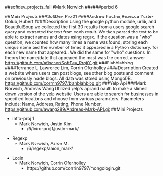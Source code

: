 ##softdev_projects_fall
#Mark Norwich
######period 6

##Main Projects
###SoftDev_Proj01
####Andrew Fischer,Rebecca Yuste-Golub, Hubert 
####Description 
Using the google python module, urlib, and BeautifulSoup we collected the first 30 results from a users google search query and extracted the text from each result.  We then parsed the text to be able to extract names and dates using regex.  If the question was a "who" question, we counted how many times a name was found, storing each unique name and the number of times it appeared in a Python dictionary. for each new name that appeared..  We did the same for "who" questions.  In theory the name/date that appeared the most was the correct answer. 
https://github.com/afischer/SoftDev_Proj01.git
###Blahblahblog
####Terrance L, Lawrence Lim, Corrin Ofenholley
####Description 
Created a website where users can post blogs, see other blog posts and comment on previously made blogs.  All data was stored using MongoDB.  
https://github.com/corrrin9797/blahblahblog.git
###Yelp Api
###Mark Norwich, Andreas Wang
Utilized yelp's api and oauth to make a slimed down version of the yelp website.  Users are able to search for businesses in specified locations and choose from various paramaters.  Parameters include: Name, Address, Rating, Phone Number.
https://github.com/awang289/Andreas-Mark-API.git
##Mini Projects
<ul>
<li>intro-proj 1
  <ul>
  <li>Mark Norwich, Justin Kim
    <ul>
    <li>/6/intro-proj1/justin-mark/</li>
    </ul>
  </li>
  </ul>
  </li>
</ul>
<ul>
<li>Regexp
  <ul>
  <li>Mark Norwich, Aaron M. 
    <ul>
    <li>/6/regexp/aaron_mark/</li>
    </ul>
  </li>
  </ul>
  </li>
</ul>
<ul>
<li>Login
  <ul>
  <li>Mark Norwich, Corrin Ofenholley
    <ul>
    <li>https://github.com/corrrin9797/mongologin.git</li>
    </ul>
  </li>
  </ul>
  </li>
</ul>

    


